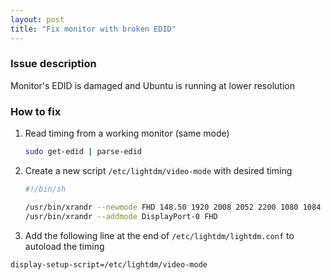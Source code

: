 ```yaml
---
layout: post
title: "Fix monitor with broken EDID"
---
```

### Issue description
Monitor's EDID is damaged and Ubuntu is running at lower resolution

### How to fix
1. Read timing from a working monitor (same mode)
   ```sh
   sudo get-edid | parse-edid
   ```
2. Create a new script `/etc/lightdm/video-mode` with desired timing
   ```sh
   #!/bin/sh

   /usr/bin/xrandr --newmode FHD 148.50 1920 2008 2052 2200 1080 1084 1089 1125 +hsync +vsync
   /usr/bin/xrandr --addmode DisplayPort-0 FHD
   ```
3. Add the following line at the end of `/etc/lightdm/lightdm.conf` to autoload the timing
```
display-setup-script=/etc/lightdm/video-mode
```
